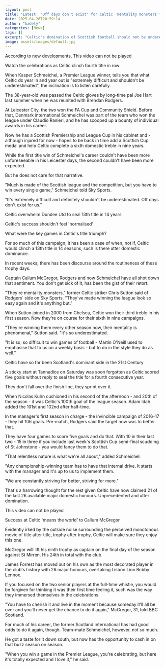 ```yaml
---
layout: post
title: "Latest: 'Off days don't exist' for Celtic 'mentality monsters'"
date: 2025-04-26T20:59:14
author: "badely"
categories: [News]
tags: []
excerpt: "Celtic's domination of Scottish football should not be underestimated, say Kasper Schmeichel and Chris Sutton."
image: assets/images/default.jpg
---
```


According to new developments, This video can not be played

Watch the celebrations as Celtic clinch fourth title in row

When Kasper Schmeichel, a Premier League winner, tells you that what Celtic do year in and year out is "extremely difficult and shouldn't be underestimated", the inclination is to listen carefully.

The 38-year-old was passed the Celtic gloves by long-time pal Joe Hart last summer when he was reunited with Brendan Rodgers. 

At Leicester City, the two won the FA Cup and Community Shield. Before that, Denmark international Schmeichel was part of the team who won the league under Claudio Ranieri, and he has scooped up a bounty of individual awards in his career.

Now he has a Scottish Premiership and League Cup in his cabinet and - although injured for now - hopes to be back in time add a Scottish Cup medal and help Celtic complete a sixth domestic treble in nine years.

While the first title win of Schmeichel's career couldn't have been more unforeseeable in his Leicester days, the second couldn't have been more expected. 

But he does not care for that narrative.

"Much is made of the Scottish league and the competition, but you have to win every single game," Schmeichel told Sky Sports.

"It's extremely difficult and definitely shouldn't be underestimated. Off days don't exist for us."

Celtic overwhelm Dundee Utd to seal 13th title in 14 years

Celtic's success shouldn't feel 'normalised'

What were the key games in Celtic's title triumph?

For so much of this campaign, it has been a case of when, not if, Celtic would clinch a 13th title in 14 seasons, such is there utter domestic dominance.

In recent weeks, there has been discourse around the routineness of these trophy days.

Captain Callum McGregor, Rodgers and now Schmeichel have all shot down that sentiment. You don't get sick of it, has been the gist of their retort.

"They're mentality monsters," former Celtic striker Chris Sutton said of Rodgers' side on Sky Sports. "They've made winning the league look so easy again and it's anything but."

When Sutton joined in 2000 from Chelsea, Celtic won their third treble in his first season. Now they're on course for their sixth in nine campaigns.

"They're winning them every other season now, their mentality is phenomenal," Sutton said. "It's so underestimated.

"It is so, so difficult to win games of football - Martin O'Neill used to emphasise that to us on a weekly basis - but to do in the style they do as well."

Celtic have so far been Scotland's dominant side in the 21st Century

A sticky start at Tannadice on Saturday was soon forgotten as Celtic scored five goals without reply to seal the title for a fourth consecutive year.

They don't fall over the finish line, they sprint over it.

When Nicolas Kuhn cushioned in his second of the afternoon - and 20th of the season - it was Celtic's 100th goal of the league season. Adam Idah added the 101st and 102nd after half-time.

In the manager's first season in charge - the invincible campaign of 2016-17 - they hit 106 goals. Pre-match, Rodgers said the target now was to better that.

They have four games to score five goals and do that. With 10 in their last two - 15 in three if you include last week's Scottish Cup semi-final scudding of St Johnstone - you would fancy them to do that.

"That relentless nature is what we're all about," added Schmeichel.

"Any championship-winning team has to have that internal drive. It starts with the manager and it's up to us to implement them.

"We are constantly striving for better, striving for more."

That's a harrowing thought for the rest given Celtic have now claimed 21 of the last 26 available major domestic honours. Unprecedented and utter domination.

This video can not be played

Success at Celtic 'means the world' to Callum McGregor

Evidently irked by the outside noise surrounding the perceived monotonous movie of title after title, trophy after trophy, Celtic will make sure they enjoy this one.

McGregor will lift his ninth trophy as captain on the final day of the season against St Mirren. His 24th in total with the club.

James Forrest has moved out on his own as the most decorated player in the club's history with 26 major honours, overtaking Lisbon Lion Bobby Lennox.

If you focused on the two senior players at the full-time whistle, you would be forgiven for thinking it was their first time feeling it, such was the way they immersed themselves in the celebrations.

"You have to cherish it and live in the moment because someday it'll all be over and you'll never get the chance to do it again," McGregor, 31, told BBC Scotland.

For much of his career, the former Scotland international has had good odds to do it again, though. Team-mate Schmeichel, however, not so much.

He got a taste for it down south, but now has the opportunity to cash in on that buzz season on season.

"When you win a game in the Premier League, you're celebrating, but here it's totally expected and I love it," he said.

